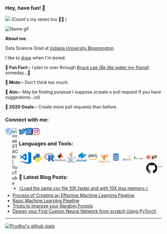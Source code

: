 ### Hey, have fun! 🥳 
![](https://komarev.com/ghpvc/?username=prudhvivajja&style=plastic&label=profile+views&color=orange) (Count's my veiws too 🤷‍♂️ )

![Name gif](https://github.com/PrudhviVajja/PrudhviVajja/blob/master/virtualFont.gif)

<!-- ## I'm a Data Science Grad Student at IUB-->
**About me.**

Data Science Grad at [Indiana University Bloomington](https://datascience.indiana.edu/)

I like to [draw](https://www.behance.net/prudhvivajja) when I'm bored.

**🐒 Fun Fact:-** I plan to over through [Bruce Lee *(Be like water my friend)* ](https://images.unsplash.com/photo-1586343276471-c02138479e9e?ixlib=rb-1.2.1&ixid=eyJhcHBfaWQiOjEyMDd9&auto=format&fit=crop&w=1950&q=80) someday...🤫

**🐘 Moto:-** Don't think too much.

**🦋 Aim:-** May be finding purpose I suppose.(create a pull request If you have suggestions...lol)

**🦅 2020 Goals:-** Create more pull requests than before.


### Connect with me:

[<img align="left" alt="codeSTACKr.com" width="22px" src="Icons/globe.svg" />][website]
[<img align="left" alt="codeSTACKr | YouTube" width="22px" src="https://cdn.jsdelivr.net/npm/simple-icons@v3/icons/kaggle.svg" />][kaggle]
[<img align="left" alt="codeSTACKr | Twitter" width="22px" src="Icons/twitter.svg" />][twitter]
[<img align="left" alt="codeSTACKr | LinkedIn" width="22px" src="Icons/linkedin-logo.svg" />][linkedin]
[<img align="left" alt="codeSTACKr | Instagram" width="22px" src="Icons/instagram.svg" />][instagram]



<!-- [![Github](https://img.shields.io/badge/-Github-000?style=flat&logo=Github&logoColor=white)](https://github.com/PrudhviVajja)
[![Linkedin](https://img.shields.io/badge/-LinkedIn-blue?style=flat&logo=Linkedin&logoColor=white)](https://www.linkedin.com/in/prudhvi-vajja-22079610b/)
[![Instagram](https://img.shields.io/badge/-Instagram-c13584?style=flat&labelColor=c13584&logo=instagram&logoColor=white)](https://www.instagram.com/prudhvi.vajja/)
[![Kaggle](https://img.shields.io/badge/-Kaggle-blue?style=flat&logo=Kaggle&logoColor=white)](https://www.kaggle.com/prudhvivajja) -->

<br />

### Languages and Tools:

[<img align="left" alt="Visual Studio Code" width="40px" src="https://raw.githubusercontent.com/github/explore/80688e429a7d4ef2fca1e82350fe8e3517d3494d/topics/visual-studio-code/visual-studio-code.png" />][resources]
[<img align="left" alt="Python" width="40px" src="https://raw.githubusercontent.com/github/explore/80688e429a7d4ef2fca1e82350fe8e3517d3494d/topics/python/python.png" />][resources]
[<img align="left" alt="R" width="35px" src="https://raw.githubusercontent.com/github/explore/80688e429a7d4ef2fca1e82350fe8e3517d3494d/topics/r/r.png" />][resources]
[<img align="left" alt="MatLab" width="35px" src="https://raw.githubusercontent.com/github/explore/80688e429a7d4ef2fca1e82350fe8e3517d3494d/topics/matlab/matlab.png" />][resources]
[<img align="left" alt="Java" width="35px" src="https://raw.githubusercontent.com/github/explore/80688e429a7d4ef2fca1e82350fe8e3517d3494d/topics/java/java.png" />][resources]
[<img align="left" alt="Docker" width="35px" src="https://raw.githubusercontent.com/github/explore/80688e429a7d4ef2fca1e82350fe8e3517d3494d/topics/docker/docker.png" />][resources]
[<img align="left" alt="AWS" width="35px" src="https://raw.githubusercontent.com/github/explore/e94815998e4e0713912fed477a1f346ec04c3da2/topics/aws/aws.png" />][resources]
[<img align="left" alt="TensorFlow" width="40px" src="https://raw.githubusercontent.com/github/explore/80688e429a7d4ef2fca1e82350fe8e3517d3494d/topics/tensorflow/tensorflow.png" />][resources]
[<img align="left" alt="SQL" width="35px" src="https://raw.githubusercontent.com/github/explore/80688e429a7d4ef2fca1e82350fe8e3517d3494d/topics/sql/sql.png" />][resources]
[<img align="left" alt="MySQL" width="40px" src="https://raw.githubusercontent.com/github/explore/80688e429a7d4ef2fca1e82350fe8e3517d3494d/topics/mysql/mysql.png" />][resources]
[<img align="left" alt="MongoDB" width="40px" src="https://raw.githubusercontent.com/github/explore/80688e429a7d4ef2fca1e82350fe8e3517d3494d/topics/mongodb/mongodb.png" />][resources]
[<img align="left" alt="Git" width="35px" src="https://raw.githubusercontent.com/github/explore/80688e429a7d4ef2fca1e82350fe8e3517d3494d/topics/git/git.png" />][resources]
[<img align="left" alt="GitHub" width="35px" src="https://raw.githubusercontent.com/github/explore/78df643247d429f6cc873026c0622819ad797942/topics/github/github.png" />][resources]


<br />
<br />

---

### 📕 Latest Blog Posts:
<!-- BLOG-POST-LIST:START -->
- [⚡️Load the same csv file 10X faster and with 10X less memory.⚡️](https://prudhvivajja.github.io/Load_data_faster/)
- [Process of Creating an Effective Machine Learning Pipeline](https://prudhvivajja.github.io/AdvanceMLPipeline/)
- [Basic Machine Learning Pipeline](https://prudhvivajja.github.io/BasicMLPipeline/)
- [Tricks to Improve your Random Forests](https://prudhvivajja.github.io/RandomForests/)
- [Design your First Custom Neural Network from scratch Using PyTorch](https://prudhvivajja.github.io/Pytorch_from_scartch/)
<!-- BLOG-POST-LIST:END -->

---

<a href="https://github.com/PrudhviVajja">
 <img align="center" src="https://github-readme-stats.vercel.app/api?username=PrudhviVajja&show_icons=true&theme=dark&line_height=27" alt="Prudhvi's github stats"/>
</a>

<!-- <img align="left" alt="My Github Stats" src="https://github-readme-stats.vercel.app/api?username=Prudhvi0001&show_icons=true&title_color=ffffff&icon_color=bb2acf&text_color=daf7dc&bg_color=191919" /> -->


[website]: https://PrudhviVajja.github.io
[twitter]: https://twitter.com/VPrudhvi0001
[instagram]: https://www.instagram.com/prudhvi.vajja/
[linkedin]: https://www.linkedin.com/in/prudhvi-vajja-22079610b/
[kaggle]: https://www.kaggle.com/prudhvivajja
[resources]: https://PrudhviVajja.github.io/Resources/

